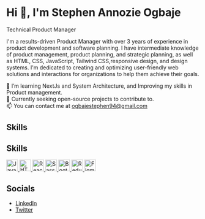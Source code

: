 # Hi 👋, I'm Stephen Annozie Ogbaje
Technical Product Manager

I'm a results-driven Product Manager with over 3 years of experience in product development and software planning. I have intermediate knowledge of product management, product planning, and strategic planning, as well as HTML, CSS, JavaScript, Tailwind CSS,responsive design, and design systems. I'm dedicated to creating and optimizing user-friendly web solutions and interactions for organizations to help them achieve their goals.

🔭 I’m learning NextJs and System Architecture, and Improving my skills in Product management.  
🚀 Currently seeking open-source projects to contribute to.  
📫 You can contact me at [ogbajestephen94@gmail.com](mailto:ogbajestephen94@gmail.com)  

## Skills

## Skills

<a href="https://developer.mozilla.org/en-US/docs/Web/JavaScript">
  <img src="https://cdn.jsdelivr.net/gh/devicons/devicon/icons/javascript/javascript-original.svg" alt="JavaScript" width="30" height="30"/>
</a>
<a href="https://developer.mozilla.org/en-US/docs/Web/Guide/HTML/HTML5">
  <img src="https://cdn.jsdelivr.net/gh/devicons/devicon/icons/html5/html5-original.svg" alt="HTML5" width="30" height="30"/>
</a>
<a href="https://reactjs.org/">
  <img src="https://cdn.jsdelivr.net/gh/devicons/devicon/icons/react/react-original.svg" alt="React" width="30" height="30"/>
</a>
<a href="https://sass-lang.com/">
  <img src="https://cdn.jsdelivr.net/gh/devicons/devicon/icons/sass/sass-original.svg" alt="Sass" width="30" height="30"/>
</a>
<a href="https://getbootstrap.com/">
  <img src="https://cdn.jsdelivr.net/gh/devicons/devicon/icons/bootstrap/bootstrap-original.svg" alt="Bootstrap" width="30" height="30"/>
</a>
<a href="https://redux.js.org/">
  <img src="https://cdn.jsdelivr.net/gh/devicons/devicon/icons/redux/redux-original.svg" alt="Redux" width="30" height="30"/>
</a>
<a href="https://www.figma.com/">
  <img src="https://cdn.jsdelivr.net/gh/devicons/devicon/icons/figma/figma-original.svg" alt="Figma" width="30" height="30"/>
</a>
</a>

## Socials

- [LinkedIn](https://www.linkedin.com/in/stephen-ogbaje/)
- [Twitter](https://x.com/iamsirsteve)
